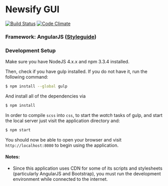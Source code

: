 # Newsify GUI
[![Build Status](https://travis-ci.org/IIC2173-2015-2-Grupo2/GUI.svg)](https://travis-ci.org/IIC2173-2015-2-Grupo2/GUI)
[![Code Climate](https://codeclimate.com/github/IIC2173-2015-2-Grupo2/GUI/badges/gpa.svg)](https://codeclimate.com/github/IIC2173-2015-2-Grupo2/GUI)

### Framework: AngularJS ([Styleguide](https://github.com/johnpapa/angular-styleguide))

### Development Setup

Make sure you have NodeJS 4.x.x and npm 3.3.4 installed.

Then, check if you have gulp installed. If you do not have it, run the following
command:

```sh
$ npm install --global gulp
```

And install all of the dependencies via

```sh
$ npm install
```

In order to compile `scss` into `css`, to start the *watch* tasks of gulp, and start the local server just visit the application directory and:

```sh
$ npm start
```

You should now be able to open your browser and visit `http://localhost:8080` to
begin using the application.

#### Notes:

* Since this application uses CDN for some of its scripts and stylesheets
  (particularly AngularJS and Bootstrap), you must run the development
  environment while connected to the internet.
